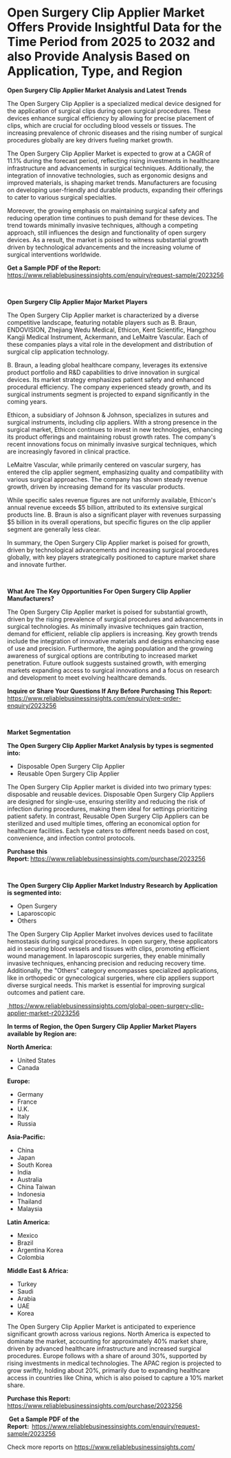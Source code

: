 <p><h1>Open Surgery Clip Applier Market Offers Provide Insightful Data for the Time Period from 2025 to 2032 and also Provide Analysis Based on Application, Type, and Region</h1></p><p><strong>Open Surgery Clip Applier Market Analysis and Latest Trends</strong></p>
<p><p>The Open Surgery Clip Applier is a specialized medical device designed for the application of surgical clips during open surgical procedures. These devices enhance surgical efficiency by allowing for precise placement of clips, which are crucial for occluding blood vessels or tissues. The increasing prevalence of chronic diseases and the rising number of surgical procedures globally are key drivers fueling market growth.</p><p>The Open Surgery Clip Applier Market is expected to grow at a CAGR of 11.1% during the forecast period, reflecting rising investments in healthcare infrastructure and advancements in surgical techniques. Additionally, the integration of innovative technologies, such as ergonomic designs and improved materials, is shaping market trends. Manufacturers are focusing on developing user-friendly and durable products, expanding their offerings to cater to various surgical specialties. </p><p>Moreover, the growing emphasis on maintaining surgical safety and reducing operation time continues to push demand for these devices. The trend towards minimally invasive techniques, although a competing approach, still influences the design and functionality of open surgery devices. As a result, the market is poised to witness substantial growth driven by technological advancements and the increasing volume of surgical interventions worldwide.</p></p>
<p><strong>Get a Sample PDF of the Report:&nbsp;</strong> <a href="https://www.reliablebusinessinsights.com/enquiry/request-sample/2023256?utm_campaign=2318&utm_medium=2&utm_source=Github&utm_content=ia&utm_term=29032025&utm_id=open-surgery-clip-applier">https://www.reliablebusinessinsights.com/enquiry/request-sample/2023256</a></p>
<p>&nbsp;</p>
<p><strong>Open Surgery Clip Applier Major Market Players</strong></p>
<p><p>The Open Surgery Clip Applier market is characterized by a diverse competitive landscape, featuring notable players such as B. Braun, ENDOVISION, Zhejiang Wedu Medical, Ethicon, Kent Scientific, Hangzhou Kangji Medical Instrument, Ackermann, and LeMaitre Vascular. Each of these companies plays a vital role in the development and distribution of surgical clip application technology.</p><p>B. Braun, a leading global healthcare company, leverages its extensive product portfolio and R&D capabilities to drive innovation in surgical devices. Its market strategy emphasizes patient safety and enhanced procedural efficiency. The company experienced steady growth, and its surgical instruments segment is projected to expand significantly in the coming years.</p><p>Ethicon, a subsidiary of Johnson & Johnson, specializes in sutures and surgical instruments, including clip appliers. With a strong presence in the surgical market, Ethicon continues to invest in new technologies, enhancing its product offerings and maintaining robust growth rates. The company's recent innovations focus on minimally invasive surgical techniques, which are increasingly favored in clinical practice.</p><p>LeMaitre Vascular, while primarily centered on vascular surgery, has entered the clip applier segment, emphasizing quality and compatibility with various surgical approaches. The company has shown steady revenue growth, driven by increasing demand for its vascular products.</p><p>While specific sales revenue figures are not uniformly available, Ethicon's annual revenue exceeds $5 billion, attributed to its extensive surgical products line. B. Braun is also a significant player with revenues surpassing $5 billion in its overall operations, but specific figures on the clip applier segment are generally less clear.</p><p>In summary, the Open Surgery Clip Applier market is poised for growth, driven by technological advancements and increasing surgical procedures globally, with key players strategically positioned to capture market share and innovate further.</p></p>
<p>&nbsp;</p>
<p><strong>What Are The Key Opportunities For Open Surgery Clip Applier Manufacturers?</strong></p>
<p><p>The Open Surgery Clip Applier market is poised for substantial growth, driven by the rising prevalence of surgical procedures and advancements in surgical technologies. As minimally invasive techniques gain traction, demand for efficient, reliable clip appliers is increasing. Key growth trends include the integration of innovative materials and designs enhancing ease of use and precision. Furthermore, the aging population and the growing awareness of surgical options are contributing to increased market penetration. Future outlook suggests sustained growth, with emerging markets expanding access to surgical innovations and a focus on research and development to meet evolving healthcare demands.</p></p>
<p><strong>Inquire or Share Your Questions If Any Before Purchasing This Report:</strong> <a href="https://www.reliablebusinessinsights.com/enquiry/pre-order-enquiry/2023256?utm_campaign=2318&utm_medium=2&utm_source=Github&utm_content=ia&utm_term=29032025&utm_id=open-surgery-clip-applier">https://www.reliablebusinessinsights.com/enquiry/pre-order-enquiry/2023256</a></p>
<p>&nbsp;</p>
<p><strong>Market Segmentation</strong></p>
<p><strong>The Open Surgery Clip Applier Market Analysis by types is segmented into:</strong></p>
<p><ul><li>Disposable Open Surgery Clip Applier</li><li>Reusable Open Surgery Clip Applier</li></ul></p>
<p><p>The Open Surgery Clip Applier market is divided into two primary types: disposable and reusable devices. Disposable Open Surgery Clip Appliers are designed for single-use, ensuring sterility and reducing the risk of infection during procedures, making them ideal for settings prioritizing patient safety. In contrast, Reusable Open Surgery Clip Appliers can be sterilized and used multiple times, offering an economical option for healthcare facilities. Each type caters to different needs based on cost, convenience, and infection control protocols.</p></p>
<p><strong>Purchase this Report:&nbsp;</strong><a href="https://www.reliablebusinessinsights.com/purchase/2023256?utm_campaign=2318&utm_medium=2&utm_source=Github&utm_content=ia&utm_term=29032025&utm_id=open-surgery-clip-applier">https://www.reliablebusinessinsights.com/purchase/2023256</a></p>
<p>&nbsp;</p>
<p><strong>The Open Surgery Clip Applier Market Industry Research by Application is segmented into:</strong></p>
<p><ul><li>Open Surgery</li><li>Laparoscopic</li><li>Others</li></ul></p>
<p><p>The Open Surgery Clip Applier Market involves devices used to facilitate hemostasis during surgical procedures. In open surgery, these applicators aid in securing blood vessels and tissues with clips, promoting efficient wound management. In laparoscopic surgeries, they enable minimally invasive techniques, enhancing precision and reducing recovery time. Additionally, the "Others" category encompasses specialized applications, like in orthopedic or gynecological surgeries, where clip appliers support diverse surgical needs. This market is essential for improving surgical outcomes and patient care.</p></p>
<p><a href="https://www.reliablebusinessinsights.com/global-open-surgery-clip-applier-market-r2023256?utm_campaign=2318&utm_medium=2&utm_source=Github&utm_content=ia&utm_term=29032025&utm_id=open-surgery-clip-applier">&nbsp;https://www.reliablebusinessinsights.com/global-open-surgery-clip-applier-market-r2023256</a></p>
<p><strong>In terms of Region, the Open Surgery Clip Applier Market Players available by Region are:</strong></p>
<p>
    <p> <strong> North America: </strong>
        <ul>
            <li>United States</li>
            <li>Canada</li>
        </ul>
        </p> 
    <p> <strong> Europe: </strong>
        <ul>
            <li>Germany</li>
            <li>France</li>
            <li>U.K.</li>
            <li>Italy</li>
            <li>Russia</li>
        </ul>
        </p> 
    <p> <strong> Asia-Pacific: </strong>
        <ul>
            <li>China</li>
            <li>Japan</li>
            <li>South Korea</li>
            <li>India</li>
            <li>Australia</li>
            <li>China Taiwan</li>
            <li>Indonesia</li>
            <li>Thailand</li>
            <li>Malaysia</li>
        </ul>
        </p> 
    <p> <strong> Latin America: </strong>
        <ul>
            <li>Mexico</li>
            <li>Brazil</li>
            <li>Argentina Korea</li>
            <li>Colombia</li>
        </ul>
        </p> 
    <p> <strong> Middle East & Africa: </strong>
        <ul>
            <li>Turkey</li>
            <li>Saudi</li>
            <li>Arabia</li>
            <li>UAE</li>
            <li>Korea</li>
        </ul>
    </p>
    </p>
<p><p>The Open Surgery Clip Applier Market is anticipated to experience significant growth across various regions. North America is expected to dominate the market, accounting for approximately 40% market share, driven by advanced healthcare infrastructure and increased surgical procedures. Europe follows with a share of around 30%, supported by rising investments in medical technologies. The APAC region is projected to grow swiftly, holding about 20%, primarily due to expanding healthcare access in countries like China, which is also poised to capture a 10% market share.</p></p>
<p><strong>Purchase this Report: </strong><a href="https://www.reliablebusinessinsights.com/purchase/2023256?utm_campaign=2318&utm_medium=2&utm_source=Github&utm_content=ia&utm_term=29032025&utm_id=open-surgery-clip-applier">https://www.reliablebusinessinsights.com/purchase/2023256</a></p>
<p>&nbsp;<strong>Get a Sample PDF of the Report:&nbsp;&nbsp;</strong><a href="https://www.reliablebusinessinsights.com/enquiry/request-sample/2023256?utm_campaign=2318&utm_medium=2&utm_source=Github&utm_content=ia&utm_term=29032025&utm_id=open-surgery-clip-applier">https://www.reliablebusinessinsights.com/enquiry/request-sample/2023256</a></p>
<p><strong></strong></p>
<p>Check more reports on <a href="https://www.reliablebusinessinsights.com/?utm_campaign=2318&utm_medium=2&utm_source=Github&utm_content=ia&utm_term=29032025&utm_id=open-surgery-clip-applier">https://www.reliablebusinessinsights.com/</a></p>